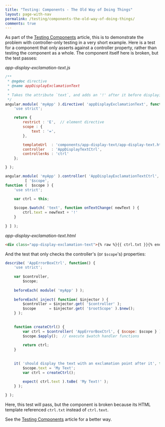 ```yaml
---
title: "Testing: Components - The Old Way of Doing Things"
layout: page-with-nav
permalink: /testing/components-the-old-way-of-doing-things/
comments: true
---
```


As part of the [Testing Components](/testing/components/) article, this is to
demonstrate the problem with controller-only testing in a very short example. 
Here is a test for a component that only asserts against a controller property,
rather than testing the component as a whole. The component itself here is 
broken, but the test passes:

*app-display-exclamation-text.js*

```javascript
/**
 * @ngdoc directive
 * @name appDisplayExclamationText
 *
 * Takes the attribute `text`, and adds an '!' after it before displaying.
 */
angular.module( 'myApp' ).directive( 'appDisplayExclamationText', function() {
	'use strict';

	return {
		restrict : 'E',  // element directive
		scope : {
		    text : '=',
		},

		templateUrl  : 'components/app-display-text/app-display-text.html',
		controller   : 'AppDisplayTextCtrl',
		controllerAs : 'ctrl'
	};

} );

angular.module( 'myApp' ).controller( 'AppDisplayExclamationTextCtrl', 
         [ '$scope', 
function (  $scope ) {
	'use strict';
	
	var ctrl = this;

    $scope.$watch( 'text', function onTextChange( newText ) {
        ctrl.text = newText + '!'
    }
    
} ] );
```

*app-display-exclamation-text.html*

```html
<div class="app-display-exclamation-text">{% raw %}{{ ctrl.txt }}{% endraw %}</div>
```


And the test that only checks the controller's (or `$scope`'s) properties:

```javascript
describe( 'AppErrorBoxCtrl', function() {
    'use strict';
    
    var $controller,
        $scope;
    
    beforeEach( module( 'myApp' ) );
    
    beforeEach( inject( function( $injector ) {
        $controller = $injector.get( '$controller' );
        $scope      = $injector.get( '$rootScope' ).$new();
    } );
    
    
    function createCtrl() {
        var ctrl = $controller( 'AppErrorBoxCtrl', { $scope: $scope } );
        $scope.$apply();  // execute $watch handler functions
        
        return ctrl;
    }
    
    
    it( 'should display the text with an exclamation point after it', function() {
        $scope.text = 'My Text';
        var ctrl = createCtrl();
        
        expect( ctrl.text ).toBe( 'My Text!' );
    } );

} );
```

Here, this test will pass, but the component is broken because its HTML template
referenced `ctrl.txt` instead of `ctrl.text`.

See the [Testing Components](/testing/components) article for a better way.
